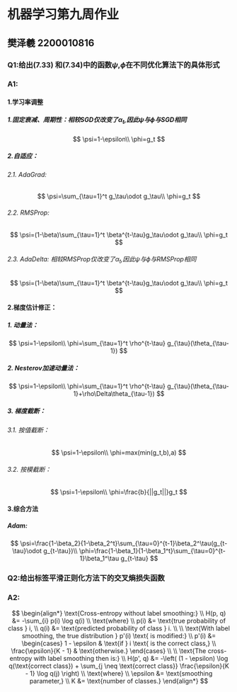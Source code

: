 # 机器学习第九周作业

## 樊泽羲 2200010816

### Q1:给出(7.33) 和(7.34)中的函数$\psi$,$\phi$在不同优化算法下的具体形式

### A1:

#### 1.学习率调整

##### 1.固定衰减、周期性：相较SGD仅改变了$\alpha_t$,因此$\psi$与$\phi$与SGD相同

$$
\psi=1-\epsilon\\
\phi=g_t
$$

##### 2.自适应：

###### 2.1. AdaGrad:

$$
\psi=\sum_{\tau=1}^t g_\tau\odot g_\tau\\
\phi=g_t
$$

###### 2.2. RMSProp:

$$
\psi=(1-\beta)\sum_{\tau=1}^t \beta^{t-\tau}g_\tau\odot g_\tau\\
\phi=g_t
$$

###### 2.3. AdaDelta: 相较RMSProp仅改变了$\alpha_t$,因此$\psi$与$\phi$与RMSProp相同

$$
\psi=(1-\beta)\sum_{\tau=1}^t \beta^{t-\tau}g_\tau\odot g_\tau\\
\phi=g_t
$$

#### 2.梯度估计修正：

##### 1. 动量法：

$$
\psi=1-\epsilon\\
\phi=\sum_{\tau=1}^t \rho^{t-\tau} g_{\tau}(\theta_{\tau-1})
$$

##### 2. Nesterov加速动量法：

$$
\psi=1-\epsilon\\
\phi=\sum_{\tau=1}^t \rho^{t-\tau} g_{\tau}(\theta_{\tau-1}+\rho\Delta\theta_{\tau-1})
$$

##### 3. 梯度截断：

###### 3.1. 按值截断：

$$
\psi=1-\epsilon\\
\phi=max(min(g_t,b),a)
$$

###### 3.2. 按模截断：

$$
\psi=1-\epsilon\\
\phi=\frac{b}{||g_t||}g_t
$$

#### 3.综合方法

##### Adam:

$$
\psi=\frac{1-\beta_2}{1-\beta_2^t}\sum_{\tau=0}^{t-1}\beta_2^\tau(g_{t-\tau}\odot g_{t-\tau})\\
\phi=\frac{1-\beta_1}{1-\beta_1^t}\sum_{\tau=0}^{t-1}\beta_1^\tau g_{t-\tau}
$$

### Q2:给出标签平滑正则化方法下的交叉熵损失函数

### A2:

$$
\begin{align*}
\text{Cross-entropy without label smoothing:} \\
H(p, q) &= -\sum_{i} p(i) \log q(i) \\
\text{where} \\
p(i) &= \text{true probability of class } i, \\
q(i) &= \text{predicted probability of class } i. \\
\\
\text{With label smoothing, the true distribution } p'(i) \text{ is modified:} \\
p'(i) &= 
\begin{cases} 
1 - \epsilon & \text{if } i \text{ is the correct class,} \\
\frac{\epsilon}{K - 1} & \text{otherwise.}
\end{cases} \\
\\
\text{The cross-entropy with label smoothing then is:} \\
H(p', q) &= -\left( (1 - \epsilon) \log q(\text{correct class}) + \sum_{j \neq \text{correct class}} \frac{\epsilon}{K - 1} \log q(j) \right) \\
\text{where} \\
\epsilon &= \text{smoothing parameter,} \\
K &= \text{number of classes.}
\end{align*}
$$